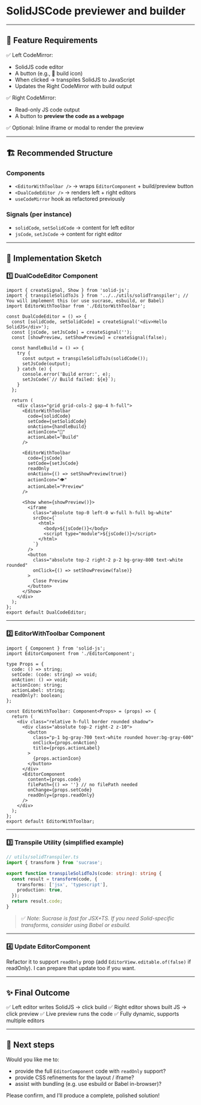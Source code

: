 # SolidJSCode previewer and builder

---

## 📝 **Feature Requirements**

✅ Left CodeMirror:

* SolidJS code editor
* A button (e.g., 🔨 build icon)
* When clicked → transpiles SolidJS to JavaScript
* Updates the Right CodeMirror with build output

✅ Right CodeMirror:

* Read-only JS code output
* A button to **preview the code as a webpage**

✅ Optional: Inline iframe or modal to render the preview

---

## 🏗 **Recommended Structure**

### Components

* `<EditorWithToolbar />` → wraps `EditorComponent` + build/preview button
* `<DualCodeEditor />` → renders left + right editors
* `useCodeMirror` hook as refactored previously

### Signals (per instance)

* `solidCode`, `setSolidCode` → content for left editor
* `jsCode`, `setJsCode` → content for right editor

---

## 🚀 **Implementation Sketch**

### 1️⃣ DualCodeEditor Component

```tsx
import { createSignal, Show } from 'solid-js';
import { transpileSolidToJs } from '../../utils/solidTranspiler'; // You will implement this (or use sucrase, esbuild, or Babel)
import EditorWithToolbar from './EditorWithToolbar';

const DualCodeEditor = () => {
  const [solidCode, setSolidCode] = createSignal('<div>Hello SolidJS</div>');
  const [jsCode, setJsCode] = createSignal('');
  const [showPreview, setShowPreview] = createSignal(false);

  const handleBuild = () => {
    try {
      const output = transpileSolidToJs(solidCode());
      setJsCode(output);
    } catch (e) {
      console.error('Build error:', e);
      setJsCode(`// Build failed: ${e}`);
    }
  };

  return (
    <div class="grid grid-cols-2 gap-4 h-full">
      <EditorWithToolbar
        code={solidCode}
        setCode={setSolidCode}
        onAction={handleBuild}
        actionIcon="🔨"
        actionLabel="Build"
      />

      <EditorWithToolbar
        code={jsCode}
        setCode={setJsCode}
        readOnly
        onAction={() => setShowPreview(true)}
        actionIcon="👁️"
        actionLabel="Preview"
      />

      <Show when={showPreview()}>
        <iframe
          class="absolute top-0 left-0 w-full h-full bg-white"
          srcDoc={`
            <html>
              <body>${jsCode()}</body>
              <script type="module">${jsCode()}</script>
            </html>
          `}
        />
        <button
          class="absolute top-2 right-2 p-2 bg-gray-800 text-white rounded"
          onClick={() => setShowPreview(false)}
        >
          Close Preview
        </button>
      </Show>
    </div>
  );
};
export default DualCodeEditor;
```

---

### 2️⃣ EditorWithToolbar Component

```tsx
import { Component } from 'solid-js';
import EditorComponent from './EditorComponent';

type Props = {
  code: () => string;
  setCode: (code: string) => void;
  onAction: () => void;
  actionIcon: string;
  actionLabel: string;
  readOnly?: boolean;
};

const EditorWithToolbar: Component<Props> = (props) => {
  return (
    <div class="relative h-full border rounded shadow">
      <div class="absolute top-2 right-2 z-10">
        <button
          class="p-1 bg-gray-700 text-white rounded hover:bg-gray-600"
          onClick={props.onAction}
          title={props.actionLabel}
        >
          {props.actionIcon}
        </button>
      </div>
      <EditorComponent
        content={props.code}
        filePath={() => ''} // no filePath needed
        onChange={props.setCode}
        readOnly={props.readOnly}
      />
    </div>
  );
};
export default EditorWithToolbar;
```

---

### 3️⃣ Transpile Utility (simplified example)

```ts
// utils/solidTranspiler.ts
import { transform } from 'sucrase';

export function transpileSolidToJs(code: string): string {
  const result = transform(code, {
    transforms: ['jsx', 'typescript'],
    production: true,
  });
  return result.code;
}
```

> ✅ *Note: Sucrase is fast for JSX+TS. If you need Solid-specific transforms, consider using Babel or esbuild.*

---

### 4️⃣ Update EditorComponent

Refactor it to support `readOnly` prop (add `EditorView.editable.of(false)` if readOnly). I can prepare that update too if you want.

---

## ✨ **Final Outcome**

✅ Left editor writes SolidJS → click build
✅ Right editor shows built JS → click preview
✅ Live preview runs the code
✅ Fully dynamic, supports multiple editors

---

## 📌 **Next steps**

Would you like me to:

* provide the full `EditorComponent` code with `readOnly` support?
* provide CSS refinements for the layout / iframe?
* assist with bundling (e.g. use esbuild or Babel in-browser)?

Please confirm, and I’ll produce a complete, polished solution!

